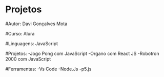 # Projetos

#Autor: Davi Gonçalves Mota

#Curso: Alura

#Linguagens: JavaScript

#Projetos:  -Jogo Pong com JavaScript
            -Organo com React JS
            -Robotron 2000 com JavaScript
            
            
#Ferramentas: -Vs Code
              -Node.Js
              -p5.js



